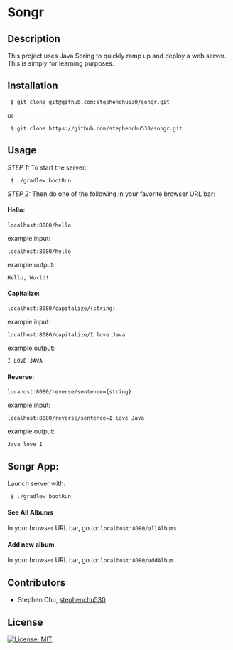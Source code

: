 # Songr

## Description
This project uses Java Spring to quickly ramp up and deploy a web server. This is simply for learning purposes.

## Installation
```
 $ git clone git@github.com:stephenchu530/songr.git
```
or
```
 $ git clone https://github.com/stephenchu530/songr.git
```

## Usage
*STEP 1:* To start the server:
```
 $ ./gradlew bootRun
```
*STEP 2:* Then do one of the following in your favorite browser URL bar:

#### Hello:
`localhost:8080/hello`

example input:
```
localhost:8080/hello
```

example output:
```
Hello, World!
```

#### Capitalize:
`localhost:8080/capitalize/{string}`

example input:
```
localhost:8080/capitalize/I love Java
```

example output:
```
I LOVE JAVA
```

#### Reverse:
`locahost:8080/reverse/sentence={string}`

example input:
```
localhost:8080/reverse/sentence=I love Java
```

example output:
```
Java love I
```

## Songr App:
Launch server with:
```
 $ ./gradlew bootRun
```
#### See All Albums
In your browser URL bar, go to: `localhost:8080/allAlbums`

#### Add new album
In your browser URL bar, go to: `localhost:8080/addAlbum`

## Contributors
* Stephen Chu, [stephenchu530](https://github.com/stephenchu530)

## License
[![License: MIT](https://img.shields.io/badge/License-MIT-yellow.svg)](https://github.com/stephenchu530/songr/blob/master/LICENSE)


